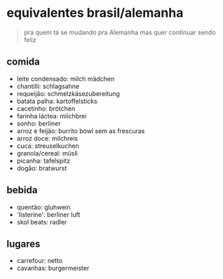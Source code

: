 # equivalentes brasil/alemanha
> pra quem tá se mudando pra Alemanha mas quer continuar sendo feliz

## comida
- leite condensado: milch mädchen
- chantilli: schlagsahne
- requeijão: schmelzkäsezubereitung
- batata palha: kartoffelsticks
- cacetinho: brötchen
- farinha láctea: milchbrei
- sonho: berliner
- arroz e feijão: burrito bowl sem as frescuras
- arroz doce: milchreis
- cuca: streuselkuchen
- granola/cereal: müsli
- picanha: tafelspitz 
- dogão: bratwurst

## bebida

* quentão: gluhwein
* 'listerine': berliner luft
* skol beats: radler

## lugares

* carrefour: netto
* cavanhas: burgermeister

